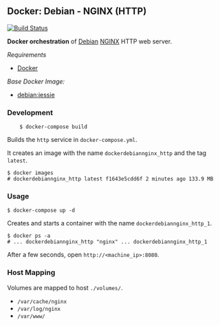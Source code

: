 ## Docker: Debian - NGINX (HTTP)

[![Build Status](https://travis-ci.org/ericmdev/docker.debian-nginx.svg?branch=master)](https://travis-ci.org/ericmdev/docker.debian-nginx)

**Docker orchestration** of [Debian](https://www.debian.org/) [NGINX](https://www.nginx.com/) HTTP web server.

*Requirements*
- [Docker](https://www.docker.com/) 

*Base Docker Image:*
- [debian:jessie](https://hub.docker.com/_/debian/)

### Development

        $ docker-compose build

Builds the `http` service in `docker-compose.yml`.

It creates an image with the name `dockerdebiannginx_http` and the tag `latest`.

    $ docker images
    # dockerdebiannginx_http latest f1643e5cdd6f 2 minutes ago 133.9 MB

### Usage

    $ docker-compose up -d

Creates and starts a container with the name `dockerdebiannginx_http_1`.

    $ docker ps -a
    # ... dockerdebiannginx_http "nginx" ... dockerdebiannginx_http_1

After a few seconds, open `http://<machine_ip>:8080`.

### Host Mapping

Volumes are mapped to host `./volumes/`.
- `/var/cache/nginx`
- `/var/log/nginx`
- `/var/www/`
